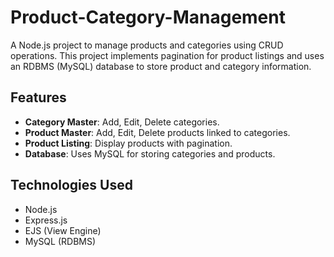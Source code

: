 # Product-Category-Management 

A Node.js project to manage products and categories using CRUD operations. This project implements pagination for product listings and uses an RDBMS (MySQL) database to store product and category information.

## Features
- **Category Master**: Add, Edit, Delete categories.
- **Product Master**: Add, Edit, Delete products linked to categories.
- **Product Listing**: Display products with pagination.
- **Database**: Uses MySQL for storing categories and products.
  
## Technologies Used
- Node.js
- Express.js
- EJS (View Engine)
- MySQL (RDBMS)


   
